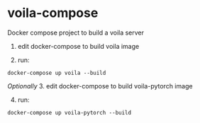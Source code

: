 # voila-compose
Docker compose project to build a voila server

1. edit docker-compose to build voila image 

2. run:

```
docker-compose up voila --build 
```
*Optionally*
3. edit docker-compose to build voila-pytorch image

4. run:

```
docker-compose up voila-pytorch --build
```
